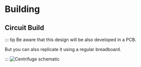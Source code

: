 # Building

## Circuit Build
::: tip
Be aware that this design will be also developed in a PCB.

But you can also replicate it using a regular breadboard.

 :::
![Centrifuge schematic](./unoSchematic.png)

